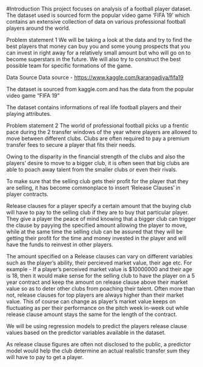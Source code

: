 #Introduction
This project focuses on analysis of a football player dataset. The dataset used is sourced form the popular video game ‘FIFA 19’ which contains an extensive collection of data on various professional football players around the world.

Problem statement 1
We will be taking a look at the data and try to find the best players that money can buy you and some young prospects that you can invest in right away for a relatively small amount but who will go on to become superstars in the future. We will also try to construct the best possible team for specific formations of the game.

Data Source
Data source - https://www.kaggle.com/karangadiya/fifa19

The dataset is sourced from kaggle.com and has the data from the popular video game “FIFA 19”

The dataset contains informations of real life football players and their playing attributes.

Problem statement 2
The world of professional football picks up a frentic pace during the 2 transfer windows of the year where players are allowed to move between different clubs. Clubs are often required to pay a premium transfer fees to secure a player that fits their needs.

Owing to the disparity in the financial strength of the clubs and also the players’ desire to move to a bigger club, it is often seen that big clubs are able to poach away talent from the smaller clubs or even their rivals.

To make sure that the selling club gets their profit for the player that they are selling, it has become commonplace to insert ‘Release Clauses’ in player contracts.

Release clauses for a player specify a certain amount that the buying club will have to pay to the selling club if they are to buy that particular player. They give a player the peace of mind knowing that a bigger club can trigger the clause by payying the specified amount allowing the player to move, while at the same time the selling club can be assured that they will be getting their profit for the time and money invested in the player and will have the funds to reinvest in other players.

The amount specified on a Release clauses can vary on different variables such as the player’s ability, their percieved market value, their age etc. For example - If a player’s perceived market value is $10000000 and their age is 18, then it would make sense for the selling club to have the player on a 5 year contract and keep the amount on release clause above their market value so as to deter other clubs from poaching their talent. Often more than not, release clauses for top players are always higher than their market value. This of course can change as player’s market value keeps on fluctuating as per their performance on the pitch week in-week out while release clause amount stays the same for the length of the contract.

We will be using regression models to predict the players release clause values based on the predictor variables available in the dataset.

As release clause figures are often not disclosed to the public, a predictor model would help the club determine an actual realistic transfer sum they will have to pay to get a player.
